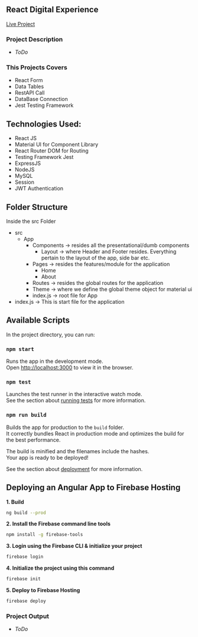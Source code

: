 ## React Digital Experience

[Live Project](https://react-digital-experience.web.app/)

### Project Description

- *ToDo*


### This Projects Covers

- React Form
- Data Tables
- RestAPI Call
- DataBase Connection
- Jest Testing Framework

## Technologies Used:

- React JS
- Material UI for Component Library
- React Router DOM for Routing
- Testing Framework Jest
- ExpressJS
- NodeJS
- MySQL
- Session
- JWT Authentication 


## Folder Structure

Inside the src Folder

- src
  - App
    - Components -> resides all the presentational/dumb components
      - Layout -> where Header and Footer resides. Everything pertain to the layout of the app, side bar etc.
    - Pages -> resides the features/module for the application
      - Home
      - About
    - Routes -> resides the global routes for the application
    - Theme -> where we define the global theme object for material ui
    - index.js -> root file for App
- index.js -> This is start file for the application

## Available Scripts

In the project directory, you can run:

### `npm start`

Runs the app in the development mode.<br />
Open [http://localhost:3000](http://localhost:3000) to view it in the browser.

### `npm test`

Launches the test runner in the interactive watch mode.<br />
See the section about [running tests](https://facebook.github.io/create-react-app/docs/running-tests) for more information.

### `npm run build`

Builds the app for production to the `build` folder.<br />
It correctly bundles React in production mode and optimizes the build for the best performance.

The build is minified and the filenames include the hashes.<br />
Your app is ready to be deployed!

See the section about [deployment](https://facebook.github.io/create-react-app/docs/deployment) for more information.


## Deploying an Angular App to Firebase Hosting

**1. Build**
```bash
ng build --prod
```
**2. Install the Firebase command line tools**
```bash
npm install -g firebase-tools
```
**3. Login using the Firebase CLI & initialize your project**
```bash
firebase login
```
**4. Initialize the project using this command**
```bash
firebase init
```
**5. Deploy to Firebase Hosting**
```bash
firebase deploy
```

### Project Output

- *ToDo*
